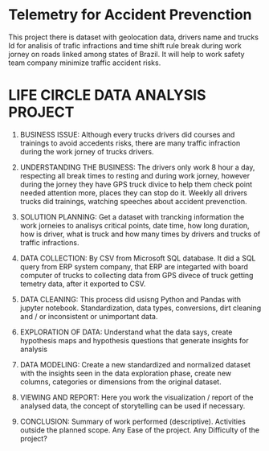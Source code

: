 # Telemetry for Accident Prevenction

This project there is dataset with geolocation data, drivers name and trucks Id  for analisis of trafic infractions and time shift rule break during work jorney
on roads linked among states of Brazil.
It will help to work safety team company minimize traffic accident risks. 

# LIFE CIRCLE DATA ANALYSIS PROJECT

1. BUSINESS ISSUE:
Although every trucks drivers did courses and trainings to avoid accedents risks, there are many traffic infraction during the work jorney of trucks drivers.  

2. UNDERSTANDING THE BUSINESS:
The drivers only work 8 hour a day, respecting all break times to resting and during work jorney, however during the jorney they have GPS truck divice to help them check point
needed attention more, places they can stop do it.
Weekly all drivers trucks did trainings, watching speeches about accident prevenction.     

3. SOLUTION PLANNING:
Get a dataset with trancking information the work jorneies to analisys critical points, date time, how long duration, how is driver, what is truck and 
how many times by drivers and trucks of traffic infractions.  

4. DATA COLLECTION:
By CSV from Microsoft SQL database. 
It did a SQL query from ERP system company, that ERP are integarted with board computer of trucks to collecting data from GPS divece of truck getting temetry data,
after it exported to CSV.

5. DATA CLEANING:
This process did usisng Python and Pandas with jupyter notebook.
Standardization, data types, conversions, dirt cleaning and / or inconsistent or unimportant data.

6. EXPLORATION OF DATA:
Understand what the data says, create hypothesis maps and hypothesis questions that generate insights for analysis

7. DATA MODELING:
Create a new standardized and normalized dataset with the insights seen in the data exploration phase, create new columns, 
categories or dimensions from the original dataset.

8. VIEWING AND REPORT:
Here you work the visualization / report of the analysed data, the concept of storytelling can be used if necessary.

9. CONCLUSION:
Summary of work performed (descriptive).
Activities outside the planned scope.
Any Ease of the project.
Any Difficulty of the project?



   
